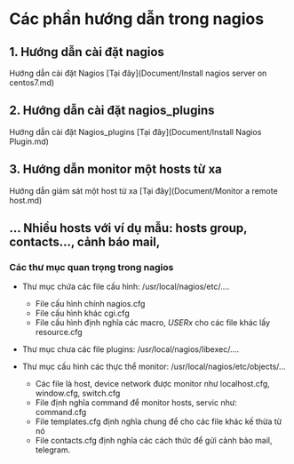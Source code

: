 # Các phần hướng dẫn trong nagios

## 1. Hướng dẫn cài đặt nagios

Hướng dẫn cài đặt Nagios [Tại đây](Document/Install nagios server on centos7.md)

## 2. Hướng dẫn cài đặt nagios_plugins

Hướng dẫn cài đặt Nagios_plugins [Tại đây](Document/Install Nagios Plugin.md)

## 3. Hướng dẫn monitor một hosts từ xa

Hướng dẫn giám sát một host từ xa [Tại đây](Document/Monitor a remote host.md)

## ... Nhiều hosts với ví dụ mẫu: hosts group, contacts..., cảnh báo mail,

### Các thư mục quan trọng trong nagios

* Thư mục chứa các file cấu hình: /usr/local/nagios/etc/....

    + File cấu hình chính nagios.cfg 
    + File cấu hình khác cgi.cfg
    + File cấu hình định nghĩa các macro, $USERx$ cho các file khác lấy resource.cfg
    
* Thư mục chưa các file plugins: /usr/local/nagios/libexec/....

* Thư mục cấu hình các thực thể monitor: /usr/local/nagios/etc/objects/... 
 
    + Các file là host, device network được monitor như localhost.cfg, window.cfg, switch.cfg
    + File định nghĩa command để monitor hosts, servic như: command.cfg
    + File templates.cfg định nghĩa chung để cho các file khác kế thừa từ nó
    + File contacts.cfg định nghĩa các cách thức để gửi cảnh bảo mail, telegram.
    

    
